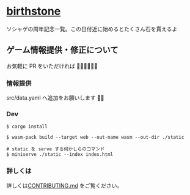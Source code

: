 # [birthstone](https://birthstone.web.app/)

ソシャゲの周年記念一覧。この日付近に始めるとたくさん石を貰えるよ

## ゲーム情報提供・修正について

お気軽に PR をいただければ 🙇‍♀️🙇‍♀️🙇‍♀️

### 情報提供

src/data.yaml へ追加をお願いします 🙇‍♀️

### Dev

```
$ cargo install

$ wasm-pack build --target web --out-name wasm --out-dir ./static

# static を serve する何かしらのコマンド
$ miniserve ./static --index index.html
```

### 詳しくは

詳しくは[CONTRIBUTING.md](./.github/CONTRIBUTING.md) をご覧ください。
